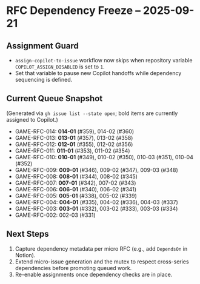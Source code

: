 # RFC Dependency Freeze – 2025-09-21

## Assignment Guard
- `assign-copilot-to-issue` workflow now skips when repository variable `COPILOT_ASSIGN_DISABLED` is set to `1`.
- Set that variable to pause new Copilot handoffs while dependency sequencing is defined.

## Current Queue Snapshot
(Generated via `gh issue list --state open`; bold items are currently assigned to Copilot.)

- GAME-RFC-014: **014-01** (#359), 014-02 (#360)
- GAME-RFC-013: **013-01** (#357), 013-02 (#358)
- GAME-RFC-012: **012-01** (#355), 012-02 (#356)
- GAME-RFC-011: **011-01** (#353), 011-02 (#354)
- GAME-RFC-010: **010-01** (#349), 010-02 (#350), 010-03 (#351), 010-04 (#352)
- GAME-RFC-009: **009-01** (#346), 009-02 (#347), 009-03 (#348)
- GAME-RFC-008: **008-01** (#344), 008-02 (#345)
- GAME-RFC-007: **007-01** (#342), 007-02 (#343)
- GAME-RFC-006: **006-01** (#340), 006-02 (#341)
- GAME-RFC-005: **005-01** (#338), 005-02 (#339)
- GAME-RFC-004: **004-01** (#335), 004-02 (#336), 004-03 (#337)
- GAME-RFC-003: **003-01** (#332), 003-02 (#333), 003-03 (#334)
- GAME-RFC-002: 002-03 (#331)

## Next Steps
1. Capture dependency metadata per micro RFC (e.g., add `DependsOn` in Notion).
2. Extend micro-issue generation and the mutex to respect cross-series dependencies before promoting queued work.
3. Re-enable assignments once dependency checks are in place.
